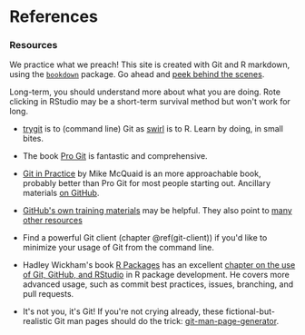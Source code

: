 # References

### Resources

We practice what we preach! This site is created with Git and R markdown, using the [`bookdown`](https://github.com/rstudio/bookdown/) package. Go ahead and [peek behind the scenes](https://github.com/jennybc/happy-git-with-r).

Long-term, you should understand more about what you are doing. Rote clicking in RStudio may be a short-term survival method but won't work for long.

  * [trygit](https://try.github.io/levels/1/challenges/1) is to (command line) Git as [swirl](http://swirlstats.com) is to R. Learn by doing, in small bites.

  * The book [Pro Git](http://git-scm.com/book) is fantastic and comprehensive.
  
  * [Git in Practice](https://www.manning.com/books/git-in-practice) by Mike McQuaid is an more approachable book, probably better than Pro Git for most people starting out. Ancillary materials [on GitHub](https://github.com/GitInPractice).

  * [GitHub's own training materials](http://training.github.com/kit/) may be helpful. They also point to [many other resources](https://help.github.com/articles/what-are-other-good-resources-for-learning-git-and-github)

  * Find a powerful Git client (chapter \@ref(git-client)) if you'd like to minimize your usage of Git from the command line.
  
  * Hadley Wickham's book [R Packages](http://r-pkgs.had.co.nz) has an excellent [chapter on the use of Git, GitHub, and RStudio](http://r-pkgs.had.co.nz/git.html) in R package development. He covers more advanced usage, such as commit best practices, issues, branching, and pull requests.
  
  * It's not you, it's Git! If you're not crying already, these fictional-but-realistic Git man pages should do the trick: [git-man-page-generator](http://git-man-page-generator.lokaltog.net).
